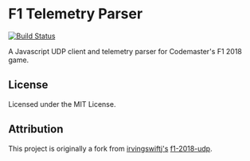 # F1 Telemetry Parser

[![Build Status](https://travis-ci.org/jonybur/f1-telemetry-parser.svg?branch=master)](https://travis-ci.org/jonybur/f1-telemetry-parser)

A Javascript UDP client and telemetry parser for Codemaster's F1 2018 game.

## License

Licensed under the MIT License.

## Attribution

This project is originally a fork from [irvingswiftj's](https://github.com/irvingswiftj) [f1-2018-udp](https://github.com/irvingswiftj/f1-2018-udp).
